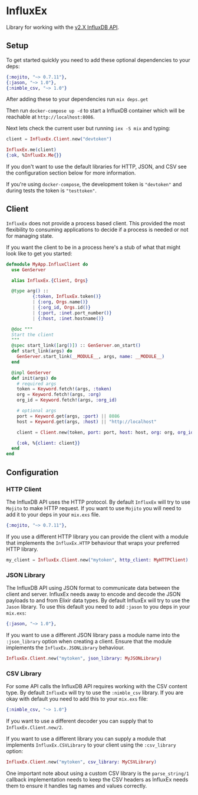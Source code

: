 # InfluxEx

Library for working with the [v2.X InfluxDB API](https://docs.influxdata.com/influxdb/v2.2/api/).

## Setup

To get started quickly you need to add these optional dependencies to your deps:

```elixir
{:mojito, "~> 0.7.11"},
{:jason, "~> 1.0"},
{:nimble_csv, "~> 1.0"}
```

After adding these to your dependencies run `mix deps.get`

Then run `docker-compose up -d` to start a InfluxDB container which will be
reachable at `http://localhost:8086`.

Next lets check the current user but running `iex -S mix` and typing:

```elixir
client = InfluxEx.Client.new("devtoken")

InfluxEx.me(client)
{:ok, %InfluxEx.Me{}}
```

If you don't want to use the default libraries for HTTP, JSON, and CSV see the
configuration section below for more information.

If you're using `docker-compose`, the development token is `"devtoken"` and
during tests the token is `"testtoken"`.

## Client

`InfluxEx` does not provide a process based client. This provided the most
flexibility to consuming applications to decide if a process is needed or not
for managing state.

If you want the client to be in a process here's a stub of what that might look
like to get you started:

```elixir
defmodule MyApp.InfluxClient do
  use GenServer

  alias InfluxEx.{Client, Orgs}

  @type arg() ::
          {:token, InfluxEx.token()}
          | {:org, Orgs.name()}
          | {:org_id, Orgs.id()}
          | {:port, :inet.port_number()}
          | {:host, :inet.hostname()}

  @doc """
  Start the client
  """
  @spec start_link([arg()]) :: GenServer.on_start()
  def start_link(args) do
    GenServer.start_link(__MODULE__, args, name: __MODULE__)
  end

  @impl GenServer
  def init(args) do
    # required args
    token = Keyword.fetch!(args, :token)
    org = Keyword.fetch!(args, :org)
    org_id = Keyword.fetch!(args, :org_id)

    # optional args
    port = Keyword.get(args, :port) || 8086
    host = Keyword.get(args, :host) || "http://localhost"

    client = Client.new(token, port: port, host: host, org: org, org_id: org_id)

    {:ok, %{client: client}}
  end
end

```

## Configuration

### HTTP Client

The InfluxDB API uses the HTTP protocol. By default `InfluxEx` will try to use
`Mojito` to make HTTP request. If you want to use `Mojito` you will need to add
it to your deps in your `mix.exs` file.

```elixir
{:mojito, "~> 0.7.11"},
```

If you use a different HTTP library you can provide the client with a module
that implements the `InfluxEx.HTTP` behaviour that wraps your preferred HTTP
library.

```elixir
my_client = InfluxEx.Client.new("mytoken", http_client: MyHTTPClient)
```

### JSON Library

The InfluxDB API using JSON format to communicate data between the client and
server. InfluxEx needs away to encode and decode the JSON payloads to and from
Elixir data types. By default InfluxEx will try to use the `Jason` library. To
use this default you need to add `:jason` to you deps in your `mix.exs`:

```elixir
{:jason, "~> 1.0"},
```

If you want to use a different JSON library pass a module name into the
`:json_library` option when creating a client. Ensure that the module
implements the `InfluxEx.JSONLibrary` behaviour.

```elixir
InfluxEx.Client.new("mytoken", json_library: MyJSONLibrary)
```

### CSV Library

For some API calls the InfluxDB API requires working with the CSV content type.
By default `InfluxEx` will try to use the `:nimble_csv` library. If you are
okay with default you need to add this to your `mix.exs` file:

```elixir
{:nimble_csv, "~> 1.0"}
```

If you want to use a different decoder you can supply that to
`InfluxEx.Client.new/2`.

If you want to use a different library you can supply a module that implements
`InfluxEx.CSVLibrary` to your client using the `:csv_library` option:

```elixir
InfluxEx.Client.new("mytoken", csv_library: MyCSVLibrary)
```

One important note about using a custom CSV library is the `parse_string/1`
callback implementation needs to keep the CSV headers as InfluxEx needs them to
ensure it handles tag names and values correctly.
